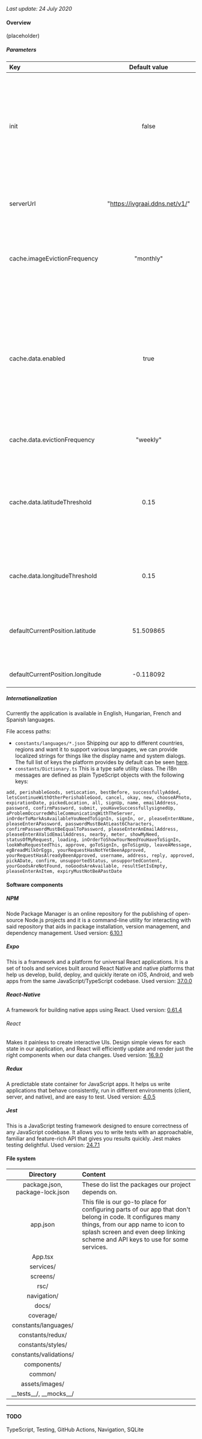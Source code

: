 *Last update: 24 July 2020*

#### Overview

(placeholder)

##### Parameters

|               Key                |          Default value          | Description |
|:---------------------------------|:-------------------------------:|-------------|
| init                             | false                           | Reset the application included cancelling all notifications, deleting each downloaded images, eviction of the cache and logging the user out. |
| serverUrl                        | "https://ivgraai.ddns.net/v1/"  | The backend's base uniform resource locator. |
| cache.imageEvictionFrequency     | "monthly"                       | Photos will not be downloaded again if their creation times are within this interval. |
| cache.data.enabled               | true                            | Determine whether mine and nearby goods has to be cached or not. (Note: it does handle only the reading operation so if this property is false it will still be writing the cache.) |
| cache.data.evictionFrequency     | "weekly"                        | How long these datas remain valid. |
| cache.data.latitudeThreshold     | 0.15                            | Nearby items have positions but the device's location is not always the same thus we allow a slight deviation to stay able to get goods. |
| cache.data.longitudeThreshold    | 0.15                            | This is the longitude delta of the previously defined region. |
| defaultCurrentPosition.latitude  | 51.509865                       | If the current position is not available then this is going to be the fallback value of it. |
| defaultCurrentPosition.longitude | -0.118092                       | Degree of longitude of London. |

##### Internationalization

Currently the application is available in English, Hungarian, French and Spanish languages.

File access paths:
 - `constants/languages/*.json`
Shipping our app to different countries, regions and want it to support various languages, we can provide localized strings for things like the display name and system dialogs. The full list of keys the platform provides by default can be seen [here](https://github.com/expo/expo/blob/master/exponent-view-template/ios/exponent-view-template/Supporting/Info.plist#L28-L41).
 - `constants/Dictionary.ts`
This is a type safe utility class. The i18n messages are defined as plain TypeScript objects with the following keys:
```
add, perishableGoods, setLocation, bestBefore, successfullyAdded, letsContinueWithOtherPerishableGood, cancel, okay, new, chooseAPhoto, expirationDate, pickedLocation, all, signUp, name, emailAddress, password, confirmPassword, submit, youHaveSuccessfullysignedUp, aProblemOccurredWhileCommunicatingWithTheServer, inOrderToMarkAsAvailableYouNeedToSignIn, signIn, or, pleaseEnterAName, pleaseEnterAPassword, passwordMustBeAtLeast6Characters, confirmPasswordMustBeEqualToPassword, pleaseEnterAnEmailAddress, pleaseEnterAValidEmailAddress, nearby, meter, showMyNeed, statusOfMyRequest, loading, inOrderToShowYourNeedYouHaveToSignIn, lookWhoRequestedThis, approve, goToSignIn, goToSignUp, leaveAMessage, egBreadMilkOrEggs, yourRequestHasNotYetBeenApproved, yourRequestHasAlreadyBeenApproved, username, address, reply, approved, pickADate, confirm, unsupportedStatus, unsupportedContent, yourGoodsAreNotFound, noGoodsAreAvailable, resultSetIsEmpty, pleaseEnterAnItem, expiryMustNotBeAPastDate
```

#### Software components

##### NPM

Node Package Manager is an online repository for the publishing of open-source Node.js projects and it is a command-line utility for interacting with said repository that aids in package installation, version management, and dependency management.
Used version: [6.10.1](https://www.npmjs.com/package/npm/v/6.10.1)

##### Expo

This is a framework and a platform for universal React applications. It is a set of tools and services built around React Native and native platforms that help us develop, build, deploy, and quickly iterate on iOS, Android, and web apps from the same JavaScript/TypeScript codebase.
Used version: [37.0.0](https://blog.expo.io/expo-sdk-37-is-now-available-dd5770f066a6)

##### React-Native

A framework for building native apps using React.
Used version: [0.61.4](https://github.com/expo/react-native/releases/tag/sdk-37.0.1)

###### React

Makes it painless to create interactive UIs. Design simple views for each state in our application, and React will efficiently update and render just the right components when our data changes.
Used version: [16.9.0](https://github.com/facebook/react/releases/tag/v16.9.0)

##### Redux

A predictable state container for JavaScript apps. It helps us write applications that behave consistently, run in different environments (client, server, and native), and are easy to test.
Used version: [4.0.5](https://github.com/reduxjs/redux/releases/tag/v4.0.5)

##### Jest

This is a JavaScript testing framework designed to ensure correctness of any JavaScript codebase. It allows you to write tests with an approachable, familiar and feature-rich API that gives you results quickly. Jest makes testing delightful.
Used version: [24.7.1](https://www.npmjs.com/package/jest/v/24.7.1)

#### File system

|            Directory            | Content |
|:-------------------------------:|:--------|
| package.json, package-lock.json | These do list the packages our project depends on. |
| app.json                        | This file is our go-to place for configuring parts of our app that don't belong in code. It configures many things, from our app name to icon to splash screen and even deep linking scheme and API keys to use for some services. |
| App.tsx                         | |
| services/                       | |
| screens/                        | |
| rsc/                            | |
| navigation/                     | |
| docs/                           | |
| coverage/                       | |
| constants/languages/            | |
| constants/redux/                | |
| constants/styles/               | |
| constants/validations/          | |
| components/                     | |
| common/                         | |
| assets/images/                  | |
| \_\_tests__/, \_\_mocks__/      | |


---

#### TODO

TypeScript,
Testing,
GitHub Actions,
Navigation,
SQLite
